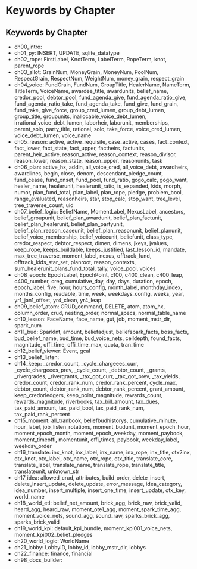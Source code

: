 # Keywords by Chapter

## Keywords by Chapter
- ch00_intro: 
- ch01_py: INSERT, UPDATE, sqlite_datatype
- ch02_rope: FirstLabel, KnotTerm, LabelTerm, RopeTerm, knot, parent_rope
- ch03_allot: GrainNum, MoneyGrain, MoneyNum, PoolNum, RespectGrain, RespectNum, WeightNum, money_grain, respect_grain
- ch04_voice: FundGrain, FundNum, GroupTitle, HealerName, NameTerm, TitleTerm, VoiceName, awardee_title, awardunits, belief_name, credor_pool, debtor_pool, fund_agenda_give, fund_agenda_ratio_give, fund_agenda_ratio_take, fund_agenda_take, fund_give, fund_grain, fund_take, give_force, group_cred_lumen, group_debt_lumen, group_title, groupunits, inallocable_voice_debt_lumen, irrational_voice_debt_lumen, laborheir, laborunit, memberships, parent_solo, party_title, rational, solo, take_force, voice_cred_lumen, voice_debt_lumen, voice_name
- ch05_reason: active, active_requisite, case_active, cases, fact_context, fact_lower, fact_state, fact_upper, factheirs, factunits, parent_heir_active, reason_active, reason_context, reason_divisor, reason_lower, reason_state, reason_upper, reasonunits, task
- ch06_plan: active_hx, addin, all_voice_cred, all_voice_debt, awardheirs, awardlines, begin, close, denom, descendant_pledge_count, fund_cease, fund_onset, fund_pool, fund_ratio, gogo_calc, gogo_want, healer_name, healerunit, healerunit_ratio, is_expanded, kids, morph, numor, plan_fund_total, plan_label, plan_rope, pledge, problem_bool, range_evaluated, reasonheirs, star, stop_calc, stop_want, tree_level, tree_traverse_count, uid
- ch07_belief_logic: BeliefName, MomentLabel, NexusLabel, ancestors, belief_groupunit, belief_plan_awardunit, belief_plan_factunit, belief_plan_healerunit, belief_plan_partyunit, belief_plan_reason_caseunit, belief_plan_reasonunit, belief_planunit, belief_voice_membership, belief_voiceunit, beliefunit, class_type, credor_respect, debtor_respect, dimen, dimens, jkeys, jvalues, keep_rope, keeps_buildable, keeps_justified, last_lesson_id, mandate, max_tree_traverse, moment_label, nexus, offtrack_fund, offtrack_kids_star_set, planroot, reason_contexts, sum_healerunit_plans_fund_total, tally, voice_pool, voices
- ch08_epoch: EpochLabel, EpochPoint, c100, c400_clean, c400_leap, c400_number, creg, cumulative_day, day, days, duration, epoch, epoch_label, five, hour, hours_config, month_label, monthday_index, months_config, readable, time, week, weekdays_config, weeks, year, yr1_jan1_offset, yr4_clean, yr4_leap
- ch09_belief_atom: CRUD_command, DELETE, atom, atom_hx, column_order, crud, nesting_order, normal_specs, normal_table_name
- ch10_lesson: FaceName, face_name, gut, job, moment_mstr_dir, spark_num
- ch11_bud: SparkInt, amount, beliefadjust, beliefspark_facts, boss_facts, bud_belief_name, bud_time, bud_voice_nets, celldepth, found_facts, magnitude, offi_time, offi_time_max, quota, tran_time
- ch12_belief_viewer: Event, gcal
- ch13_belief_listen: 
- ch14_keep: _credor_count, _cycle_chargeees_curr, _cycle_chargeees_prev, _cycle_count, _debtor_count, _grants, _rivergrades, _rivergrants, _tax_got_curr, _tax_got_prev, _tax_yields, credor_count, credor_rank_num, credor_rank_percent, cycle_max, debtor_count, debtor_rank_num, debtor_rank_percent, grant_amount, keep_credorledgers, keep_point_magnitude, rewards_count, rewards_magnitude, riverbooks, tax_bill_amount, tax_dues, tax_paid_amount, tax_paid_bool, tax_paid_rank_num, tax_paid_rank_percent
- ch15_moment: all_tranbook, beliefbudhistorys, cumulative_minute, hour_label, job_listen_rotations, moment_budunit, moment_epoch_hour, moment_epoch_month, moment_epoch_weekday, moment_paybook, moment_timeoffi, momentunit, offi_times, paybook, weekday_label, weekday_order
- ch16_translate: inx_knot, inx_label, inx_name, inx_rope, inx_title, otx2inx, otx_knot, otx_label, otx_name, otx_rope, otx_title, translate_core, translate_label, translate_name, translate_rope, translate_title, translateunit, unknown_str
- ch17_idea: allowed_crud, attributes, build_order, delete_insert, delete_insert_update, delete_update, error_message, idea_category, idea_number, insert_multiple, insert_one_time, insert_update, otx_key, world_name
- ch18_world_etl: belief_net_amount, brick_agg, brick_raw, brick_valid, heard_agg, heard_raw, moment_ote1_agg, moment_spark_time_agg, moment_voice_nets, sound_agg, sound_raw, sparks_brick_agg, sparks_brick_valid
- ch19_world_kpi: default_kpi_bundle, moment_kpi001_voice_nets, moment_kpi002_belief_pledges
- ch20_world_logic: WorldName
- ch21_lobby: LobbyID, lobby_id, lobby_mstr_dir, lobbys
- ch22_finance: finance, financial
- ch98_docs_builder: 